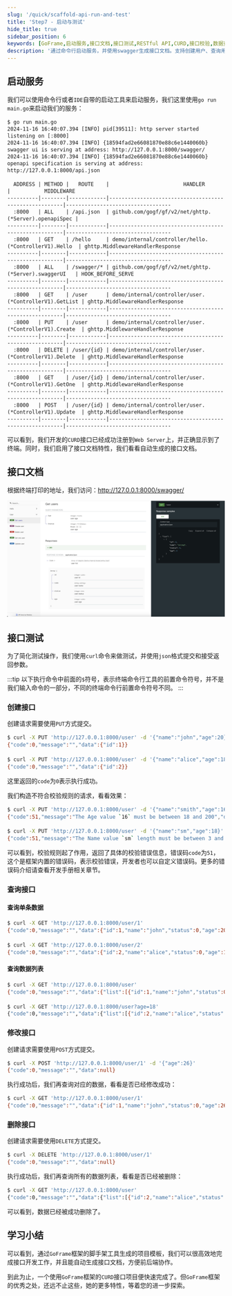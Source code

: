 ```yaml
---
slug: '/quick/scaffold-api-run-and-test'
title: 'Step7 - 启动与测试'
hide_title: true
sidebar_position: 6
keywords: [GoFrame,启动服务,接口文档,接口测试,RESTful API,CURD,接口校验,数据查询,数据修改,数据删除]
description: '通过命令行启动服务，并使用swagger生成接口文档。支持创建用户、查询用户信息、修改用户数据以及删除用户的RESTful API接口。同时支持使用curl命令进行接口测试，提供详细的校验规则和错误码以确保数据的准确性和可靠性。'
---
```


## 启动服务

我们可以使用命令行或者`IDE`自带的启动工具来启动服务，我们这里使用`go run main.go`来启动我们的服务：

```text
$ go run main.go
2024-11-16 16:40:07.394 [INFO] pid[39511]: http server started listening on [:8000]
2024-11-16 16:40:07.394 [INFO] {18594fad2e66081870e88c6e1440060b} swagger ui is serving at address: http://127.0.0.1:8000/swagger/
2024-11-16 16:40:07.394 [INFO] {18594fad2e66081870e88c6e1440060b} openapi specification is serving at address: http://127.0.0.1:8000/api.json

  ADDRESS | METHOD |   ROUTE    |                        HANDLER                        |           MIDDLEWARE             
----------|--------|------------|-------------------------------------------------------|----------------------------------
  :8000   | ALL    | /api.json  | github.com/gogf/gf/v2/net/ghttp.(*Server).openapiSpec |                                  
----------|--------|------------|-------------------------------------------------------|----------------------------------
  :8000   | GET    | /hello     | demo/internal/controller/hello.(*ControllerV1).Hello  | ghttp.MiddlewareHandlerResponse  
----------|--------|------------|-------------------------------------------------------|----------------------------------
  :8000   | ALL    | /swagger/* | github.com/gogf/gf/v2/net/ghttp.(*Server).swaggerUI   | HOOK_BEFORE_SERVE                
----------|--------|------------|-------------------------------------------------------|----------------------------------
  :8000   | GET    | /user      | demo/internal/controller/user.(*ControllerV1).GetList | ghttp.MiddlewareHandlerResponse  
----------|--------|------------|-------------------------------------------------------|----------------------------------
  :8000   | PUT    | /user      | demo/internal/controller/user.(*ControllerV1).Create  | ghttp.MiddlewareHandlerResponse  
----------|--------|------------|-------------------------------------------------------|----------------------------------
  :8000   | DELETE | /user/{id} | demo/internal/controller/user.(*ControllerV1).Delete  | ghttp.MiddlewareHandlerResponse  
----------|--------|------------|-------------------------------------------------------|----------------------------------
  :8000   | GET    | /user/{id} | demo/internal/controller/user.(*ControllerV1).GetOne  | ghttp.MiddlewareHandlerResponse  
----------|--------|------------|-------------------------------------------------------|----------------------------------
  :8000   | POST   | /user/{id} | demo/internal/controller/user.(*ControllerV1).Update  | ghttp.MiddlewareHandlerResponse  
----------|--------|------------|-------------------------------------------------------|----------------------------------
```

可以看到，我们开发的`CURD`接口已经成功注册到`Web Server`上，并正确显示到了终端。同时，我们启用了接口文档特性，我们看看自动生成的接口文档。

## 接口文档

根据终端打印的地址，我们访问：http://127.0.0.1:8000/swagger/

![goframe api swagger](QQ_1731747246720.png)


## 接口测试

为了简化测试操作，我们使用`curl`命令来做测试，并使用`json`格式提交和接受返回参数。

:::tip
以下执行命令中前面的`$`符号，表示终端命令行工具的前置命令符号，并不是我们输入命令的一部分，不同的终端命令行前置命令符号不同。
:::

### 创建接口

创建请求需要使用`PUT`方式提交。

```bash
$ curl -X PUT 'http://127.0.0.1:8000/user' -d '{"name":"john","age":20}'
{"code":0,"message":"","data":{"id":1}}

$ curl -X PUT 'http://127.0.0.1:8000/user' -d '{"name":"alice","age":18}'
{"code":0,"message":"","data":{"id":2}}
```
这里返回的`code`为`0`表示执行成功。

我们构造不符合校验规则的请求，看看效果：

```bash
$ curl -X PUT 'http://127.0.0.1:8000/user' -d '{"name":"smith","age":16}'
{"code":51,"message":"The Age value `16` must be between 18 and 200","data":null}

$ curl -X PUT 'http://127.0.0.1:8000/user' -d '{"name":"sm","age":18}'
{"code":51,"message":"The Name value `sm` length must be between 3 and 10","data":null}
```

可以看到，校验规则起了作用，返回了具体的校验错误信息，错误码`code`为`51`，这个是框架内置的错误码，表示校验错误，开发者也可以自定义错误码。更多的错误码介绍请查看开发手册相关章节。

### 查询接口

#### 查询单条数据
```bash
$ curl -X GET 'http://127.0.0.1:8000/user/1'
{"code":0,"message":"","data":{"id":1,"name":"john","status":0,"age":20}}

$ curl -X GET 'http://127.0.0.1:8000/user/2'
{"code":0,"message":"","data":{"id":2,"name":"alice","status":0,"age":18}}
```

#### 查询数据列表

```bash
$ curl -X GET 'http://127.0.0.1:8000/user'
{"code":0,"message":"","data":{"list":[{"id":1,"name":"john","status":0,"age":20},{"id":2,"name":"alice","status":0,"age":18}]}}

$ curl -X GET 'http://127.0.0.1:8000/user?age=18'
{"code":0,"message":"","data":{"list":[{"id":2,"name":"alice","status":0,"age":18}]}}
```

### 修改接口

创建请求需要使用`POST`方式提交。

```bash
$ curl -X POST 'http://127.0.0.1:8000/user/1' -d '{"age":26}'
{"code":0,"message":"","data":null}
```

执行成功后，我们再查询对应的数据，看看是否已经修改成功：

```bash
$ curl -X GET 'http://127.0.0.1:8000/user/1'
{"code":0,"message":"","data":{"id":1,"name":"john","status":0,"age":26}}
```

### 删除接口

创建请求需要使用`DELETE`方式提交。

```bash
$ curl -X DELETE 'http://127.0.0.1:8000/user/1'
{"code":0,"message":"","data":null}
```

执行成功后，我们再查询所有的数据列表，看看是否已经被删除：

```bash
$ curl -X GET 'http://127.0.0.1:8000/user'
{"code":0,"message":"","data":{"list":[{"id":2,"name":"alice","status":0,"age":18}]}}
```

可以看到，数据已经被成功删除了。



## 学习小结

可以看到，通过`GoFrame`框架的脚手架工具生成的项目模板，我们可以很高效地完成接口开发工作，并且能自动生成接口文档，方便前后端协作。


到此为止，一个使用`GoFrame`框架的`CURD`接口项目便快速完成了。但`GoFrame`框架的优秀之处，还远不止这些，她的更多特性，等着您的进一步探索。
